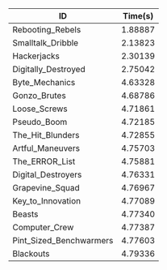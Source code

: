 |ID|Time(s)|
|-|-|
|Rebooting_Rebels|1.88887|
|Smalltalk_Dribble|2.13823|
|Hackerjacks|2.30139|
|Digitally_Destroyed|2.75042|
|Byte_Mechanics|4.63328|
|Gonzo_Brutes|4.68786|
|Loose_Screws|4.71861|
|Pseudo_Boom|4.72185|
|The_Hit_Blunders|4.72855|
|Artful_Maneuvers|4.75703|
|The_ERROR_List|4.75881|
|Digital_Destroyers|4.76331|
|Grapevine_Squad|4.76967|
|Key_to_Innovation|4.77089|
|Beasts|4.77340|
|Computer_Crew|4.77387|
|Pint_Sized_Benchwarmers|4.77603|
|Blackouts|4.79336|

